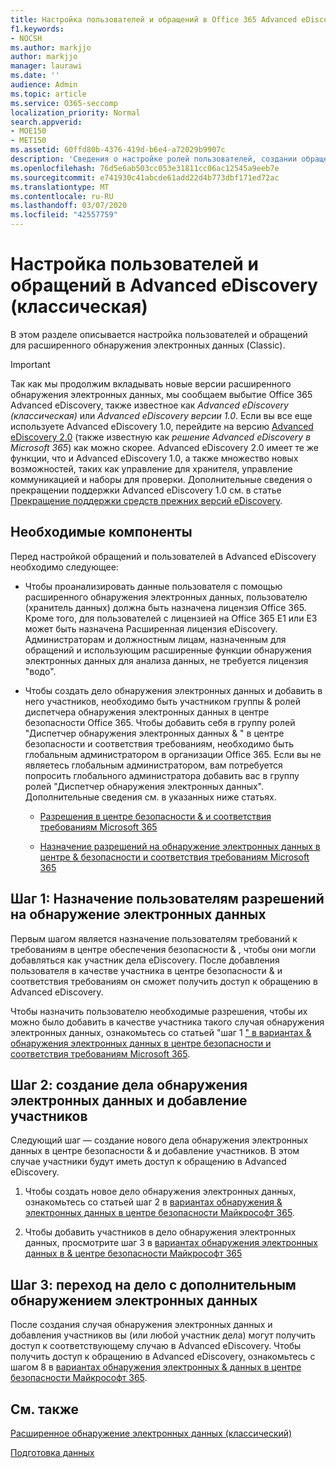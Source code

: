```yaml
---
title: Настройка пользователей и обращений в Office 365 Advanced eDiscovery
f1.keywords:
- NOCSH
ms.author: markjjo
author: markjjo
manager: laurawi
ms.date: ''
audience: Admin
ms.topic: article
ms.service: O365-seccomp
localization_priority: Normal
search.appverid:
- MOE150
- MET150
ms.assetid: 60ffd80b-4376-419d-b6e4-a72029b9907c
description: 'Сведения о настройке ролей пользователей, создании обращений и назначении пользователям обращений в Office 365 Advanced eDiscovery.  '
ms.openlocfilehash: 76d5e6ab503cc053e31811cc06ac12545a9eeb7e
ms.sourcegitcommit: e741930c41abcde61add22d4b773dbf171ed72ac
ms.translationtype: MT
ms.contentlocale: ru-RU
ms.lasthandoff: 03/07/2020
ms.locfileid: "42557759"
---
```

# <a name="set-up-users-and-cases-in-advanced-ediscovery-classic"></a>Настройка пользователей и обращений в Advanced eDiscovery (классическая)

В этом разделе описывается настройка пользователей и обращений для расширенного обнаружения электронных данных (Classic).
  
> [!IMPORTANT]
> Так как мы продолжим вкладывать новые версии расширенного обнаружения электронных данных, мы сообщаем выбытие Office 365 Advanced eDiscovery, также известное как *Advanced eDiscovery (классическая)* или *Advanced eDiscovery версии 1.0*. Если вы все еще используете Advanced eDiscovery 1.0, перейдите на версию [Advanced eDiscovery 2.0](overview-ediscovery-20.md) (также известную как *решение Advanced eDiscovery в Microsoft 365*) как можно скорее. Advanced eDiscovery 2.0 имеет те же функции, что и Advanced eDiscovery 1.0, а также множество новых возможностей, таких как управление для хранителя, управление коммуникацией и наборы для проверки. Дополнительные сведения о прекращении поддержки Advanced eDiscovery 1.0 см. в статье [Прекращение поддержки средств прежних версий eDiscovery](legacy-ediscovery-retirement.md#advanced-ediscovery-v10). 
  
## <a name="prerequisites"></a>Необходимые компоненты

Перед настройкой обращений и пользователей в Advanced eDiscovery необходимо следующее:
  
- Чтобы проанализировать данные пользователя с помощью расширенного обнаружения электронных данных, пользователю (хранитель данных) должна быть назначена лицензия Office 365. Кроме того, для пользователей с лицензией на Office 365 E1 или E3 может быть назначена Расширенная лицензия eDiscovery. Администраторам и должностным лицам, назначенным для обращений и использующим расширенные функции обнаружения электронных данных для анализа данных, не требуется лицензия "водо". 
    
- Чтобы создать дело обнаружения электронных данных и добавить в него участников, необходимо быть участником группы &amp; ролей диспетчера обнаружения электронных данных в центре безопасности Office 365. Чтобы добавить себя в группу ролей "Диспетчер обнаружения электронных данных &amp; " в центре безопасности и соответствия требованиям, необходимо быть глобальным администратором в организации Office 365. Если вы не являетесь глобальным администратором, вам потребуется попросить глобального администратора добавить вас в группу ролей "Диспетчер обнаружения электронных данных". Дополнительные сведения см. в указанных ниже статьях.
    
  - [Разрешения в центре безопасности &amp; и соответствия требованиям Microsoft 365](~/security/office-365-security/protect-against-threats.md)
    
  - [Назначение разрешений на обнаружение электронных данных в центре &amp; безопасности и соответствия требованиям Microsoft 365](assign-ediscovery-permissions.md)
    
## <a name="step-1-assign-users-ediscovery-permissions"></a>Шаг 1: Назначение пользователям разрешений на обнаружение электронных данных

Первым шагом является назначение пользователям требований к требованиям в центре обеспечения безопасности &amp; , чтобы они могли добавляться как участник дела eDiscovery. После добавления пользователя в качестве участника в центре безопасности &amp; и соответствия требованиям он сможет получить доступ к обращению в Advanced eDiscovery.
  
Чтобы назначить пользователю необходимые разрешения, чтобы их можно было добавить в качестве участника такого случая обнаружения электронных данных, ознакомьтесь со статьей "шаг 1 [" в вариантах &amp; обнаружения электронных данных в центре безопасности и соответствия требованиям Microsoft 365](ediscovery-cases.md#step-1-assign-ediscovery-permissions-to-potential-case-members).
  
## <a name="step-2-create-an-ediscovery-case-and-add-members"></a>Шаг 2: создание дела обнаружения электронных данных и добавление участников

Следующий шаг — создание нового дела обнаружения электронных данных в центре безопасности &amp; и добавление участников. В этом случае участники будут иметь доступ к обращению в Advanced eDiscovery.
  
1. Чтобы создать новое дело обнаружения электронных данных, ознакомьтесь со статьей шаг 2 в [вариантах обнаружения &amp; электронных данных в центре безопасности Майкрософт 365](ediscovery-cases.md#step-2-create-a-new-case).
    
2. Чтобы добавить участников в дело обнаружения электронных данных, просмотрите шаг 3 в [вариантах обнаружения электронных данных в &amp; центре безопасности Майкрософт 365](ediscovery-cases.md#step-3-add-members-to-a-case)
    
## <a name="step-3-go-a-case-in-advanced-ediscovery"></a>Шаг 3: переход на дело с дополнительным обнаружением электронных данных

После создания случая обнаружения электронных данных и добавления участников вы (или любой участник дела) могут получить доступ к соответствующему случаю в Advanced eDiscovery. Чтобы получить доступ к обращению в Advanced eDiscovery, ознакомьтесь с шагом 8 в [вариантах обнаружения электронных &amp; данных в центре безопасности Майкрософт 365](ediscovery-cases.md#step-8-go-to-the-case-in-advanced-ediscovery).
  
## <a name="see-also"></a>См. также

[Расширенное обнаружение электронных данных (классический)](office-365-advanced-ediscovery.md)
  
[Подготовка данных](prepare-data-for-advanced-ediscovery.md)
 
